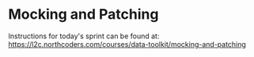 # Mocking and Patching

Instructions for today's sprint can be found at: https://l2c.northcoders.com/courses/data-toolkit/mocking-and-patching
